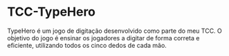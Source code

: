 # TCC-TypeHero
 TypeHero é um jogo de digitação desenvolvido como parte do meu TCC. O objetivo do jogo é ensinar os jogadores a digitar de forma correta e eficiente, utilizando todos os cinco dedos de cada mão.

